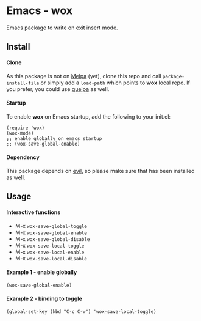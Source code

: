 Emacs - wox
==============
Emacs package to write on exit insert mode. 

Install
-------
#### Clone
As this package is not on [Melpa](https://melpa.org) (yet), clone this repo and call ```package-install-file``` or simply add a ```load-path``` which points to **wox** local repo. If you prefer, you could use [quelpa](https://github.com/quelpa/quelpa) as well.

#### Startup
To enable **wox** on Emacs startup, add the following to your init.el:

```elisp
(require 'wox)
(wox-mode)
;; enable globally on emacs startup
;; (wox-save-global-enable)
```

#### Dependency
This package depends on [evil](https://melpa.org/#/evil), so please make sure that has been installed as well.

Usage
-----
#### Interactive functions
- M-x ```wox-save-global-toggle```
- M-x ```wox-save-global-enable```
- M-x ```wox-save-global-disable```
- M-x ```wox-save-local-toggle```
- M-x ```wox-save-local-enable```
- M-x ```wox-save-local-disable```

#### Example 1 - enable globally
```elisp
(wox-save-global-enable)
```
#### Example 2 - binding to toggle
```elisp
(global-set-key (kbd "C-c C-w") 'wox-save-local-toggle)
```
